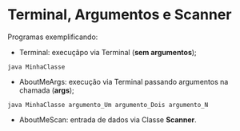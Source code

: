 # Terminal, Argumentos e Scanner

Programas exemplificando:

- Terminal: execuçãpo via Terminal (**sem argumentos**);

```
java MinhaClasse
```

- AboutMeArgs: execução via Terminal passando argumentos na chamada (**args**);
```
java MinhaClasse argumento_Um argumento_Dois argumento_N
```

- AboutMeScan: entrada de dados via Classe **Scanner**.
